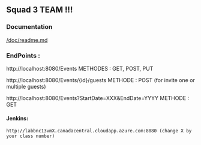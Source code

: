 ## Squad 3 TEAM !!! ##

### Documentation ###

[/doc/readme.md](/doc/readme.md)

### EndPoints : ###

http://localhost:8080/Events                                       METHODES : GET, POST, PUT    

http://localhost:8080/Events/{id}/guests                           METHODE : POST (for invite one or multiple guests)

http://localhost:8080/Events?StartDate=XXX&EndDate=YYYY            METHODE : GET

#### Jenkins: ####
    http://labbnc13vmX.canadacentral.cloudapp.azure.com:8080 (change X by your class number)
